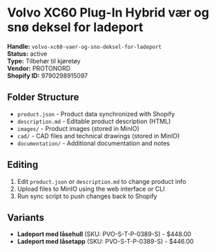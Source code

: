 # Volvo XC60 Plug-In Hybrid vær og snø deksel for ladeport

**Handle:** `volvo-xc60-vaer-og-sno-deksel-for-ladeport`  
**Status:** active  
**Type:** Tilbehør til kjøretøy  
**Vendor:** PROTONORD  
**Shopify ID:** 9790298915097  

## Folder Structure

- `product.json` - Product data synchronized with Shopify
- `description.md` - Editable product description (HTML)
- `images/` - Product images (stored in MinIO)
- `cad/` - CAD files and technical drawings (stored in MinIO)
- `documentation/` - Additional documentation and notes

## Editing

1. Edit `product.json` or `description.md` to change product info
2. Upload files to MinIO using the web interface or CLI
3. Run sync script to push changes back to Shopify

## Variants

- **Ladeport med låsehull** (SKU: PVO-S-T-P-0389-S) - $448.00
- **Ladeport med låsetapp** (SKU: PVO-S-T-P-0389-S) - $446.00
